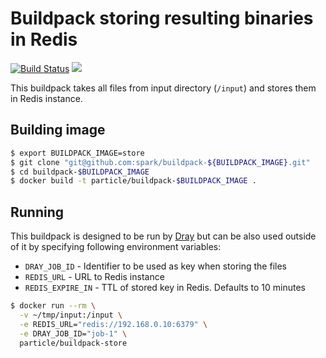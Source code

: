 # Buildpack storing resulting binaries in Redis

[![Build Status](https://travis-ci.org/spark/buildpack-store.svg?branch=master)](https://travis-ci.org/spark/buildpack-store) [![](https://imagelayers.io/badge/particle/buildpack-store:latest.svg)](https://imagelayers.io/?images=particle/buildpack-store:latest 'Get your own badge on imagelayers.io')


This buildpack takes all files from input directory (`/input`) and stores them in Redis instance.

## Building image

```bash
$ export BUILDPACK_IMAGE=store
$ git clone "git@github.com:spark/buildpack-${BUILDPACK_IMAGE}.git"
$ cd buildpack-$BUILDPACK_IMAGE
$ docker build -t particle/buildpack-$BUILDPACK_IMAGE .
```

## Running

This buildpack is designed to be run by [Dray](https://github.com/spark/dray) but can be also used outside of it by specifying following environment variables:

* `DRAY_JOB_ID` - Identifier to be used as key when storing the files
* `REDIS_URL` - URL to Redis instance
* `REDIS_EXPIRE_IN` - TTL of stored key in Redis. Defaults to 10 minutes

```bash
$ docker run --rm \
  -v ~/tmp/input:/input \
  -e REDIS_URL="redis://192.168.0.10:6379" \
  -e DRAY_JOB_ID="job-1" \
  particle/buildpack-store
```
